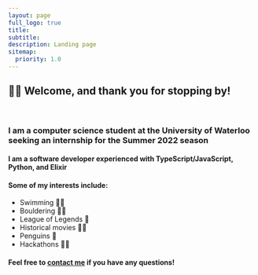 ```yaml
---
layout: page
full_logo: true
title: 
subtitle: 
description: Landing page
sitemap:
  priority: 1.0
---
```

<h2 class="">🙋‍♂️ Welcome, and thank you for stopping by! </h2>
<br>

### I am a **computer science** student at the **University of Waterloo** seeking an internship for the Summer 2022 season


#### I am a software developer experienced with TypeScript/JavaScript, Python, and Elixir


#### Some of my interests include:
- Swimming 🏊‍♀️
- Bouldering 🧗‍♂️
- League of Legends 🍄
- Historical movies 🧙‍♂️
- Penguins 🐧
- Hackathons 👩‍💻

#### Feel free to [contact me](mailto:addison.chen@uwaterloo.ca) if you have any questions!



<br>
<br>
<br>
<br>
<br>
<br>

